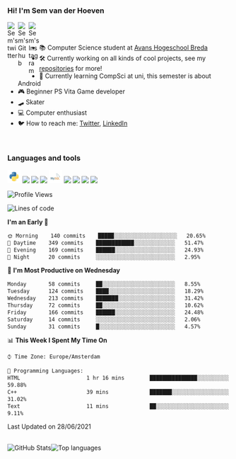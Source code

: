 ### Hi! I'm Sem van der Hoeven

<a href="https://twitter.com/semtex99">
  <img align="left" alt="Sem's twitter" width="24px" src="https://cdn.jsdelivr.net/npm/simple-icons@v3/icons/twitter.svg" />
</a>
<a href="https://github.com/SemvdH">
  <img align="left" alt="Sem's Github" width="24px" src="https://cdn.jsdelivr.net/npm/simple-icons@v3/icons/github.svg" />
</a>
<a href="https://instagram.com/sem_vdh/">
  <img align="left" alt="Sem's Instagram" width="24px" src="https://cdn.jsdelivr.net/npm/simple-icons@v3/icons/instagram.svg" />
</a>

<br/>
<br/>


- 📚 Computer Science student at [Avans Hogeschool Breda](https://www.avans.nl/opleidingen/opleidingzoeker/technische-informatica-breda-voltijd-bachelor/)
- 🛠 Currently working on all kinds of cool projects, see my [repositories](https://github.com/SemvdH?tab=repositories) for more!
- 📖 Currently learning CompSci at uni, this semester is about Android
- 🎮 Beginner PS Vita Game developer
- 🛹 Skater
- 💻 Computer enthusiast
- 🐦 How to reach me: [Twitter](https://twitter.com/semtex99), [LinkedIn](https://www.linkedin.com/in/sem-van-der-hoeven-50a193206/)
<br/>

### Languages and tools
<code><img height="30" src="https://raw.githubusercontent.com/github/explore/80688e429a7d4ef2fca1e82350fe8e3517d3494d/topics/python/python.png"></code>
<code><img height="30" src="https://www.flaticon.com/svg/static/icons/svg/919/919842.svg"></code>
<code><img height="30" src="https://www.flaticon.com/svg/static/icons/svg/226/226777.svg"></code>
<code><img height="30" src="https://upload.wikimedia.org/wikipedia/commons/thumb/7/7a/C_Sharp_logo.svg/150px-C_Sharp_logo.svg.png"></code>
<code><img height="30" src="https://raw.githubusercontent.com/github/explore/80688e429a7d4ef2fca1e82350fe8e3517d3494d/topics/mysql/mysql.png"></code>
<code><img height="30" src="https://upload.wikimedia.org/wikipedia/commons/thumb/3/3f/Git_icon.svg/97px-Git_icon.svg.png"></code>
<code><img height="30" src="https://upload.wikimedia.org/wikipedia/commons/thumb/9/9a/Visual_Studio_Code_1.35_icon.svg/1200px-Visual_Studio_Code_1.35_icon.svg.png"></code>
<code><img height="30" src="https://cdn.iconscout.com/icon/free/png-512/arduino-4-569256.png"></code>
<code><img height="30" src="https://i.pinimg.com/originals/24/e0/a3/24e0a35fd1bee2de25e10f84cbffe2b8.png"></code>
<br/>
<!--START_SECTION:waka-->
![Profile Views](http://img.shields.io/badge/Profile%20Views-1-blue)

![Lines of code](https://img.shields.io/badge/From%20Hello%20World%20I%27ve%20Written-818153%20lines%20of%20code-blue)

**I'm an Early 🐤** 

```text
🌞 Morning    140 commits    █████░░░░░░░░░░░░░░░░░░░░   20.65% 
🌆 Daytime    349 commits    ████████████░░░░░░░░░░░░░   51.47% 
🌃 Evening    169 commits    ██████░░░░░░░░░░░░░░░░░░░   24.93% 
🌙 Night      20 commits     ░░░░░░░░░░░░░░░░░░░░░░░░░   2.95%

```
📅 **I'm Most Productive on Wednesday** 

```text
Monday       58 commits     ██░░░░░░░░░░░░░░░░░░░░░░░   8.55% 
Tuesday      124 commits    ████░░░░░░░░░░░░░░░░░░░░░   18.29% 
Wednesday    213 commits    ███████░░░░░░░░░░░░░░░░░░   31.42% 
Thursday     72 commits     ██░░░░░░░░░░░░░░░░░░░░░░░   10.62% 
Friday       166 commits    ██████░░░░░░░░░░░░░░░░░░░   24.48% 
Saturday     14 commits     ░░░░░░░░░░░░░░░░░░░░░░░░░   2.06% 
Sunday       31 commits     █░░░░░░░░░░░░░░░░░░░░░░░░   4.57%

```


📊 **This Week I Spent My Time On** 

```text
⌚︎ Time Zone: Europe/Amsterdam

💬 Programming Languages: 
HTML                     1 hr 16 mins        ███████████████░░░░░░░░░░   59.88% 
C++                      39 mins             ███████░░░░░░░░░░░░░░░░░░   31.02% 
Text                     11 mins             ██░░░░░░░░░░░░░░░░░░░░░░░   9.11%

```


 Last Updated on 28/06/2021
<!--END_SECTION:waka-->


<br/>

<img align="left" src="https://github-readme-stats.vercel.app/api?username=SemvdH&show_icons=true&theme=merko&include_all_commits=true&custom_title=Github Stats&bg_color=23293d&title_color=03ffe6&icon_color=dbdbdb&text_color=cf4cb9" alt="GitHub Stats">
<img align="left" src="https://github-readme-stats.vercel.app/api/top-langs/?username=SemvdH&layout=compact&bg_color=23293d&title_color=03ffe6&icon_color=dbdbdb&text_color=cf4cb9&hide=brainfuck" alt="Top languages">

